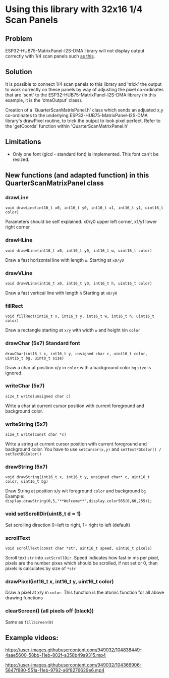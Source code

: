 # Using this library with 32x16 1/4 Scan Panels

## Problem
ESP32-HUB75-MatrixPanel-I2S-DMA library will not display output correctly with 1/4 scan panels such [as this](https://de.aliexpress.com/item/33017477904.html?spm=a2g0o.detail.1000023.16.1fedd556Yw52Zi&algo_pvid=4329f1c0-04d2-43d9-bdfd-7d4ee95e6b40&algo_expid=4329f1c0-04d2-43d9-bdfd-7d4ee95e6b40-52&btsid=9a8bf2b5-334b-45ea-a849-063d7461362e&ws_ab_test=searchweb0_0,searchweb201602_10,searchweb201603_60%5BAliExpress%2016x32%5D).

## Solution
It is possible to connect 1/4 scan panels to this library and 'trick' the output to work correctly on these panels by way of adjusting the pixel co-ordinates that are 'sent' to the ESP32-HUB75-MatrixPanel-I2S-DMA library (in this example, it is the 'dmaOutput' class).

Creation of a 'QuarterScanMatrixPanel.h' class which sends an adjusted x,y co-ordinates to the underlying ESP32-HUB75-MatrixPanel-I2S-DMA library's drawPixel routine, to trick the output to look pixel perfect. Refer to the 'getCoords' function within 'QuarterScanMatrixPanel.h'

## Limitations

* Only one font (glcd - standard font) is implemented. This font can't be resized.

## New functions (and adapted function) in this QuarterScanMatrixPanel class
### drawLine
`void drawLine(int16_t x0, int16_t y0, int16_t x1, int16_t y1, uint16_t color)`

Parameters should be self explained. x0/y0 upper left corner, x1/y1 lower right corner

### drawHLine
`void drawHLine(int16_t x0, int16_t y0, int16_t w, uint16_t color)`

Draw a fast horizontal line with length `w`. Starting at `x0/y0` 

### drawVLine
`void drawVLine(int16_t x0, int16_t y0, int16_t h, uint16_t color)`

Draw a fast vertical line with length `h` Starting at `x0/y0` 

### fillRect
`void fillRect(int16_t x, int16_t y, int16_t w, int16_t h, uint16_t color)`

Draw a rectangle starting at `x/y` with width `w` and height `h`in `color`

### drawChar (5x7) Standard font
`drawChar(int16_t x, int16_t y, unsigned char c, uint16_t color, uint16_t bg, uint8_t size)`

Draw a char at position x/y in `color` with a background color `bg`
`size` is ignored. 

### writeChar (5x7)
`size_t write(unsigned char c)`

Write a char at current cursor position with current foreground and background color.

### writeString (5x7)
`size_t write(const char *c)`

Write a string at current cursor position with current foreground and background color.
You have to use `setCursor(x,y)` and `setTextFGColor() / setTextBGColor()`

### drawString (5x7)
`void drawString(int16_t x, int16_t y, unsigned char* c, uint16_t color, uint16_t bg)`

Draw String at position x/y wit foreground `color` and background `bg`
Example: `display.drawString(0,5,"**Welcome**",display.color565(0,60,255));`

### void setScrollDir(uint8_t d = 1)
Set scrolling direction 0=left to right, 1= right to left (default)

### scrollText
`void scrollText(const char *str, uint16_t speed, uint16_t pixels)`

Scroll text `str` into `setScrollDir`. Speed indicates how fast in ms per pixel, pixels are the number pixes which should be scrolled, if not set or 0, than pixels is calculates by size of `*str`

### drawPixel(int16_t x, int16_t y, uint16_t color)
Draw a pixel at x/y in `color`. This function is the atomic function for all above drawing functions

### clearScreen() (all pixels off (black))
Same as `fillScreen(0)`


## Example videos:
https://user-images.githubusercontent.com/949032/104838449-4aae5600-58bb-11eb-802f-a358b49a9315.mp4

https://user-images.githubusercontent.com/949032/104366906-5647f880-551a-11eb-9792-a6f8276629e6.mp4

